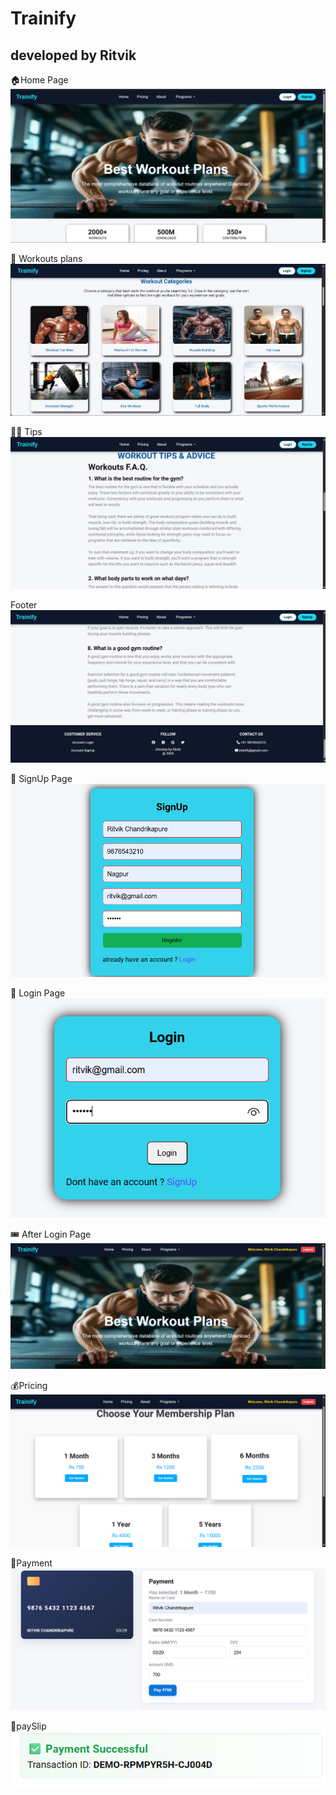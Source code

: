 # Trainify

## developed by Ritvik

🏠Home Page
![Home Page](./Screenshots/home1.png)

🌿 Workouts plans
![workoutCategory](./Screenshots/workoutCategory.png)

💁‍♂️ Tips
![tips](./Screenshots/tips.png)

Footer
![footer](./Screenshots/footer.png)

📝 SignUp Page
![signup](./Screenshots/signup.png)

🔐 Login Page
![login](./Screenshots/login.png)

🎟️ After Login Page
![afterlogin](./Screenshots/afterlogin.png)

💰Pricing
![pricing](./Screenshots/pricing.png)

🤑Payment
![payment](./Screenshots/payment.png)

📄paySlip
![payslip](./Screenshots/payslip.png)


